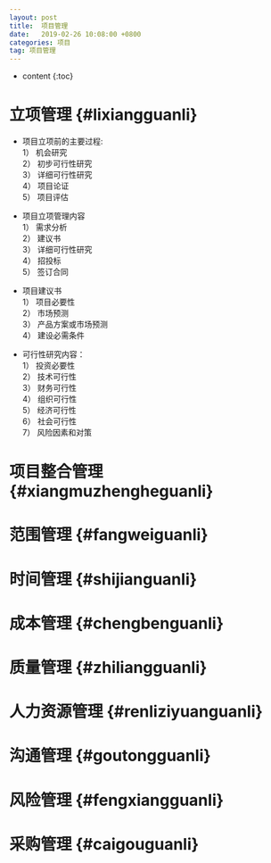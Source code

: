 ```yaml
---
layout: post
title:  项目管理
date:   2019-02-26 10:08:00 +0800
categories: 项目
tag: 项目管理
---
```


* content
{:toc}

立项管理						{#lixiangguanli}
====================================

+ 项目立项前的主要过程:  
1）  机会研究  
2）  初步可行性研究  
3）  详细可行性研究  
4）  项目论证  
5）  项目评估  
  

+ 项目立项管理内容  
1）  需求分析  
2）  建议书  
3）  详细可行性研究  
4）  招投标  
5）  签订合同  

+ 项目建议书  
1）  项目必要性  
2）  市场预测  
3）  产品方案或市场预测  
4）  建设必需条件  

+ 可行性研究内容：  
1）  投资必要性  
2）  技术可行性  
3）  财务可行性  
4）  组织可行性  
5）  经济可行性  
6）  社会可行性  
7）  风险因素和对策   




项目整合管理						{#xiangmuzhengheguanli}
====================================
  



范围管理						{#fangweiguanli}
====================================
  


时间管理						{#shijianguanli}
====================================
  

成本管理						{#chengbenguanli}
====================================
  

质量管理						{#zhiliangguanli}
====================================
  
  

人力资源管理						{#renliziyuanguanli}
====================================
  


沟通管理						{#goutongguanli}
====================================
  


风险管理						{#fengxiangguanli}
====================================
  


采购管理						{#caigouguanli}
====================================
  







